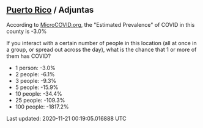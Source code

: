 
## [Puerto Rico](/united-states/puerto-rico) / Adjuntas

According to [MicroCOVID.org](http://microcovid.org),
the "Estimated Prevalence" of COVID in this county is -3.0%

If you interact with a certain number of people in this location
(all at once in a group, or spread out across the day), what is the chance that
1 or more of them has COVID?

- 1 person: -3.0%
- 2 people: -6.1%
- 3 people: -9.3%
- 5 people: -15.9%
- 10 people: -34.4%
- 25 people: -109.3%
- 100 people: -1817.2%

Last updated: 2020-11-21 00:19:05.016888 UTC
